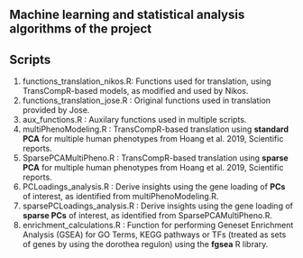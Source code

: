 ## Machine learning and statistical analysis algorithms of the project

## Scripts
1. functions_translation_nikos.R: Functions used for translation, using TransCompR-based models, as modified and used by Nikos.
2. functions_translation_jose.R : Original functions used in translation provided by Jose.
3. aux_functions.R : Auxilary functions used in multiple scripts.
4. multiPhenoModeling.R : TransCompR-based translation using **standard PCA** for multiple human phenotypes from Hoang et al. 2019, Scientific reports.
5. SparsePCAMultiPheno.R : TransCompR-based translation using **sparse PCA** for multiple human phenotypes from Hoang et al. 2019, Scientific reports.
6. PCLoadings_analysis.R : Derive insights using the gene loading of **PCs** of interest, as identified from multiPhenoModeling.R.
7. sparsePCLoadings_analysis.R : Derive insights using the gene loading of **sparse PCs** of interest, as identified from SparsePCAMultiPheno.R.
8. enrichment_calculations.R : Function for performing Geneset Enrichment Analysis (GSEA) for GO Terms, KEGG pathways or TFs (treated as sets of genes by using the dorothea regulon) using the **fgsea** R library.
